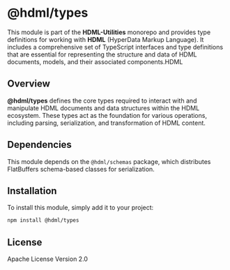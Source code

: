 # @hdml/types

This module is part of the **HDML-Utilities** monorepo and provides type definitions for working with **HDML** (HyperData Markup Language). It includes a comprehensive set of TypeScript interfaces and type definitions that are essential for representing the structure and data of HDML documents, models, and their associated components.HDML

## Overview

**@hdml/types** defines the core types required to interact with and manipulate HDML documents and data structures within the HDML ecosystem. These types act as the foundation for various operations, including parsing, serialization, and transformation of HDML content.

## Dependencies

This module depends on the `@hdml/schemas` package, which distributes FlatBuffers schema-based classes for serialization.

## Installation

To install this module, simply add it to your project:

```bash
npm install @hdml/types
```

## License

Apache License Version 2.0